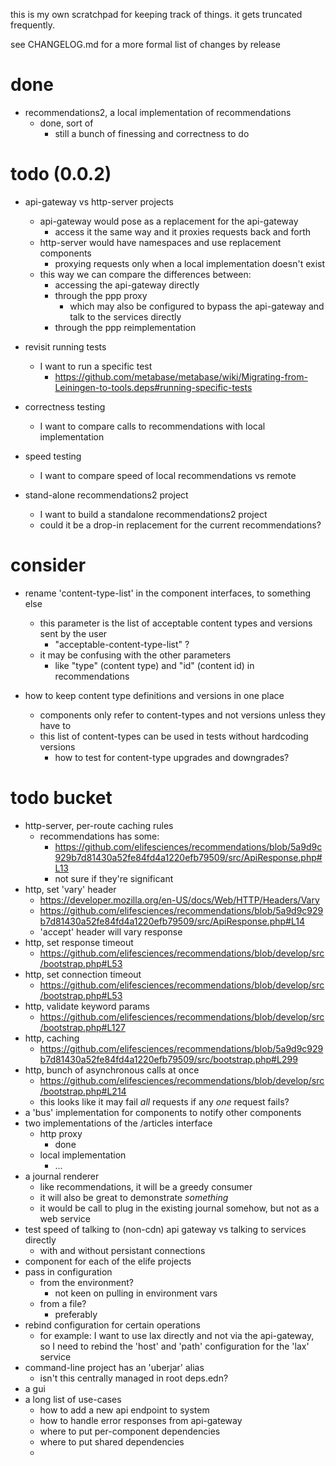 this is my own scratchpad for keeping track of things. it gets truncated frequently.

see CHANGELOG.md for a more formal list of changes by release

# done

* recommendations2, a local implementation of recommendations
    - done, sort of
        - still a bunch of finessing and correctness to do

# todo (0.0.2)

* api-gateway vs http-server projects
    - api-gateway would pose as a replacement for the api-gateway
        - access it the same way and it proxies requests back and forth
    - http-server would have namespaces and use replacement components
        - proxying requests only when a local implementation doesn't exist
    - this way we can compare the differences between: 
        - accessing the api-gateway directly
        - through the ppp proxy
            - which may also be configured to bypass the api-gateway and talk to the services directly
        - through the ppp reimplementation

* revisit running tests
    - I want to run a specific test
        - https://github.com/metabase/metabase/wiki/Migrating-from-Leiningen-to-tools.deps#running-specific-tests

* correctness testing
    - I want to compare calls to recommendations with local implementation

* speed testing
    - I want to compare speed of local recommendations vs remote

* stand-alone recommendations2 project
    - I want to build a standalone recommendations2 project
    - could it be a drop-in replacement for the current recommendations?

# consider

* rename 'content-type-list' in the component interfaces, to something else
    - this parameter is the list of acceptable content types and versions sent by the user
        - "acceptable-content-type-list" ?
    - it may be confusing with the other parameters
        - like "type" (content type) and "id" (content id) in recommendations

* how to keep content type definitions and versions in one place
    - components only refer to content-types and not versions unless they have to
    - this list of content-types can be used in tests without hardcoding versions
        - how to test for content-type upgrades and downgrades?
# todo bucket

* http-server, per-route caching rules
    - recommendations has some: 
        - https://github.com/elifesciences/recommendations/blob/5a9d9c929b7d81430a52fe84fd4a1220efb79509/src/ApiResponse.php#L13
        - not sure if they're significant
* http, set 'vary' header
    - https://developer.mozilla.org/en-US/docs/Web/HTTP/Headers/Vary
    - https://github.com/elifesciences/recommendations/blob/5a9d9c929b7d81430a52fe84fd4a1220efb79509/src/ApiResponse.php#L14
    - 'accept' header will vary response
* http, set response timeout
    - https://github.com/elifesciences/recommendations/blob/develop/src/bootstrap.php#L53
* http, set connection timeout
    - https://github.com/elifesciences/recommendations/blob/develop/src/bootstrap.php#L53
* http, validate keyword params
    - https://github.com/elifesciences/recommendations/blob/develop/src/bootstrap.php#L127
* http, caching
    - https://github.com/elifesciences/recommendations/blob/5a9d9c929b7d81430a52fe84fd4a1220efb79509/src/bootstrap.php#L299
* http, bunch of asynchronous calls at once
    - https://github.com/elifesciences/recommendations/blob/develop/src/bootstrap.php#L214
    - this looks like it may fail *all* requests if any *one* request fails?
* a 'bus' implementation for components to notify other components
* two implementations of the /articles interface
    - http proxy
        - done
    - local implementation
        - ...
* a journal renderer
    - like recommendations, it will be a greedy consumer
    - it will also be great to demonstrate *something*
    - it would be call to plug in the existing journal somehow, but not as a web service
* test speed of talking to (non-cdn) api gateway vs talking to services directly
    - with and without persistant connections
* component for each of the elife projects
* pass in configuration
    - from the environment?
        - not keen on pulling in environment vars
    - from a file?
        - preferably
* rebind configuration for certain operations
    - for example: I want to use lax directly and not via the api-gateway, so I need to rebind the 'host' and 'path' configuration for the 'lax' service
* command-line project has an 'uberjar' alias
    - isn't this centrally managed in root deps.edn?
* a gui
* a long list of use-cases
    - how to add a new api endpoint to system
    - how to handle error responses from api-gateway
    - where to put per-component dependencies
    - where to put shared dependencies
    - 
